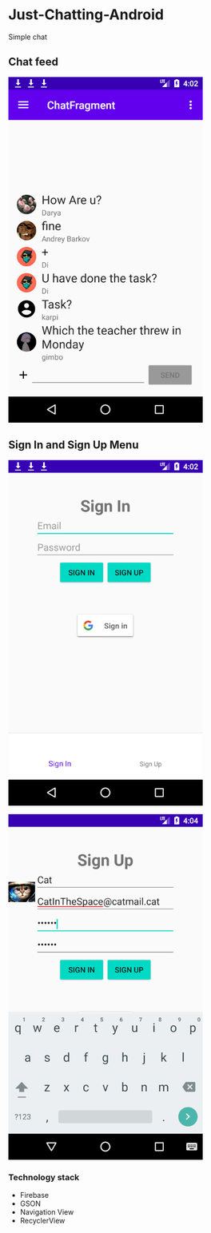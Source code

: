 # Just-Chatting-Android
Simple chat
## Chat feed

![](images/Feed.png)

## Sign In and Sign Up Menu

![](images/SignIn.png)

![](images/SignUp.png)

### Technology stack
- Firebase
- GSON
- Navigation View
- RecyclerView
